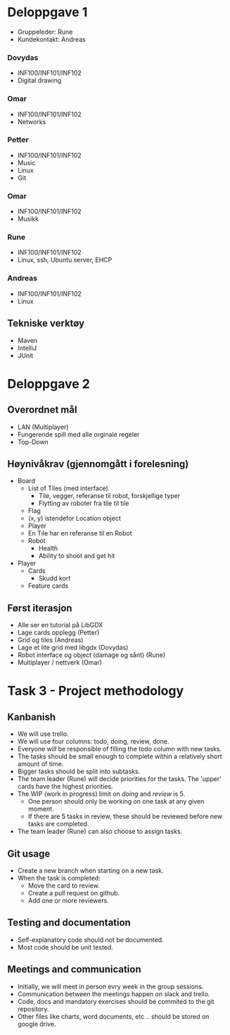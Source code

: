 # Deloppgave 1
* Gruppeleder: Rune
* Kundekontakt: Andreas

### Dovydas
* INF100/INF101/INF102
* Digital drawing

### Omar
* INF100/INF101/INF102
* Networks

### Petter
* INF100/INF101/INF102
* Music
* Linux
* Git

### Omar
* INF100/INF101/INF102
* Musikk

### Rune
* INF100/INF101/INF102
* Linux, ssh, Ubuntu server, EHCP

### Andreas
* INF100/INF101/INF102
* Linux

## Tekniske verktøy
* Maven
* IntelliJ
* JUnit

# Deloppgave 2
## Overordnet mål
* LAN (Multiplayer)
* Fungerende spill med alle orginale regeler 
* Top-Down

## Høynivåkrav (gjennomgått i forelesning)
* Board
    * List of Tiles (med interface)
        * Tile, vegger, referanse til robot, forskjellige typer
        * Flytting av roboter fra tile til tile
    * Flag
    * (x, y) istendefor Location object 
    * Player
    * En Tile har en referanse til en Robot
    * Robot
        * Health
        * Ability to shoot and get hit
* Player
    * Cards
        * Skudd kort
    * Feature cards

## Først iterasjon
* Alle ser en tutorial på LibGDX
* Lage cards opplegg (Petter)
* Grid og tiles (Andreas)
* Lage et lite grid med libgdx (Dovydas)
* Robot interface og object (damage og sånt) (Rune)
* Multiplayer / nettverk (Omar)

# Task 3 - Project methodology
## Kanbanish
* We will use trello.
* We will use four columns: todo, doing, review, done.
* Everyone will be responsible of filling the todo column with new tasks.
* The tasks should be small enough to complete within a relatively short amount of time.
* Bigger tasks should be split into subtasks.
* The team leader (Rune) will decide priorities for the tasks. The 'upper' cards have the highest priorities.
* The WIP (work in progress) limit on *doing* and *review* is 5.
    * One person should only be working on one task at any given moment.
    * If there are 5 tasks in review, these should be reviewed before new tasks are completed.
* The team leader (Rune) can also choose to assign tasks.

## Git usage
* Create a new branch when starting on a new task.
* When the task is completed:
    * Move the card to review.
    * Create a pull request on github.
    * Add one or more reviewers.

## Testing and documentation
* Self-explanatory code should not be documented.
* Most code should be unit tested.

## Meetings and communication
* Initially, we will meet in person evry week in the group sessions.
* Communication between the meetings happen on slack and trello.
* Code, docs and mandatory exercises should be commited to the git repository.
* Other files like charts, word documents, etc .. should be stored on google drive.
